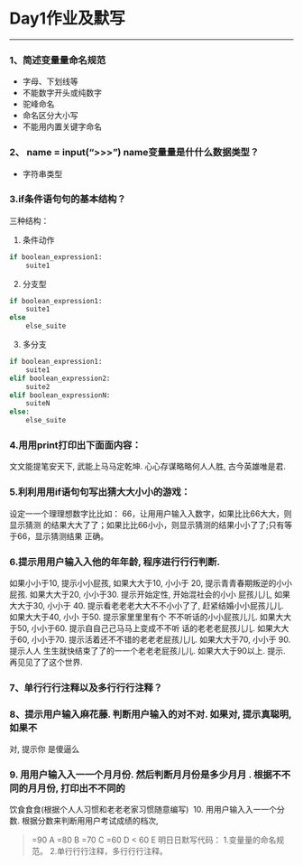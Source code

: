 # Day1作业及默写
---

### 1、简述变量量命名规范
- 字母、下划线等
- 不能数字开头或纯数字
- 驼峰命名
- 命名区分大小写
- 不能用内置关键字命名
### 2、 name = input(“>>>”) name变量量是什什么数据类型？
- 字符串类型
### 3.if条件语句句的基本结构？
三种结构：
1. 条件动作
```python
if boolean_expression1:
    suite1
```
2. 分支型
```python
if boolean_expression1:
    suite1
else
    else_suite
```
3. 多分支
```python
if boolean_expression1:
    suite1
elif boolean_expression2:
    suite2
elif boolean_expressionN:
    suiteN
else:
    else_suite
```
### 4.⽤用print打印出下⾯面内容：
⽂文能提笔安天下,
武能上⻢马定乾坤.
⼼心存谋略略何⼈人胜,
古今英雄唯是君.
###  5.利利⽤用if语句句写出猜⼤大⼩小的游戏：
设定⼀一个理理想数字⽐比如： 66，让⽤用户输⼊入数字，如果⽐比66⼤大，则显示猜测
的结果⼤大了了；如果⽐比66⼩小，则显示猜测的结果⼩小了了;只有等于66，显示猜测结果
正确。
### 6.提⽰⽤用户输⼊入他的年年龄, 程序进⾏行行判断.
如果⼩小于10, 提⽰⼩小屁孩, 如果⼤大于10, ⼩小于 20, 提⽰⻘青春期叛逆的⼩小屁孩.
如果⼤大于20, ⼩小于30. 提⽰开始定性, 开始混社会的⼩小 屁孩⼉儿, 如果⼤大于30, ⼩小于
40. 提⽰看⽼老老⼤大不不⼩小了了, 赶紧结婚⼩小屁孩⼉儿. 如果⼤大于40, ⼩小 于50. 提⽰家⾥里里有个
不不听话的⼩小屁孩⼉儿. 如果⼤大于50, ⼩小于60. 提⽰⾃自⼰己⻢马上变成不不听 话的⽼老老屁孩⼉儿.
如果⼤大于60, ⼩小于70. 提⽰活着还不不错的⽼老老屁孩⼉儿. 如果⼤大于70, ⼩小于 90. 提⽰⼈人
⽣生就快结束了了的⼀一个⽼老老屁孩⼉儿. 如果⼤大于90以上. 提⽰. 再⻅见了了这个世界.
### 7、单⾏行行注释以及多⾏行行注释？
### 8、提⽰⽤户输⼊⿇花藤. 判断⽤户输⼊的对不对. 如果对, 提⽰真聪明, 如果不
对, 提⽰你 是傻逼么
### 9. ⽤用户输⼊入⼀一个⽉月份. 然后判断⽉月份是多少⽉月 . 根据不不同的⽉月份, 打印出不不同的
饮⻝⾷食(根据个⼈人习惯和⽼老老家习惯随意编写)
 10. ⽤用户输⼊入⼀一个分数. 根据分数来判断⽤用户考试成绩的档次,  
>=90 A
>=80 B
>=70 C
>=60 D
< 60 E
明⽇日默写代码：
1.变量量的命名规范。
2.单⾏行行注释，多⾏行行注释。
